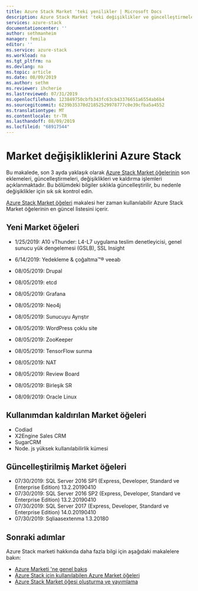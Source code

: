 ```yaml
---
title: Azure Stack Market 'teki yenilikler | Microsoft Docs
description: Azure Stack Market 'teki değişiklikler ve güncelleştirmeler.
services: azure-stack
documentationcenter: ''
author: sethmanheim
manager: femila
editor: ''
ms.service: azure-stack
ms.workload: na
ms.tgt_pltfrm: na
ms.devlang: na
ms.topic: article
ms.date: 08/09/2019
ms.author: sethm
ms.reviewer: ihcherie
ms.lastreviewed: 07/31/2019
ms.openlocfilehash: 123849750cbfb343fc63cb43376651a6554ab6b4
ms.sourcegitcommit: 6239b35370d21852529978777c0e39cfba5a4552
ms.translationtype: MT
ms.contentlocale: tr-TR
ms.lasthandoff: 08/09/2019
ms.locfileid: "68917544"
---
```

# <a name="azure-stack-marketplace-changes"></a>Market değişikliklerini Azure Stack

Bu makalede, son 3 ayda yaklaşık olarak [Azure Stack Market öğelerinin](azure-stack-marketplace-azure-items.md) son eklemeleri, güncelleştirmeleri, değişiklikleri ve kaldırma işlemleri açıklanmaktadır. Bu bölümdeki bilgiler sıklıkla güncelleştirilir, bu nedenle değişiklikler için sık sık kontrol edin.

[Azure Stack Market öğeleri](azure-stack-marketplace-azure-items.md) makalesi her zaman kullanılabilir Azure Stack Market öğelerinin en güncel listesini içerir.

## <a name="new-marketplace-items"></a>Yeni Market öğeleri

- 1/25/2019: A10 vThunder: L4-L7 uygulama teslim denetleyicisi, genel sunucu yük dengelemesi (GSLB), SSL Insight

- 6/14/2019: Yedekleme & çoğaltma™® veeab

- 08/05/2019: Drupal

- 08/05/2019: etcd

- 08/05/2019: Grafana

- 08/05/2019: Neo4j

- 08/05/2019: Sunucuyu Ayrıştır

- 08/05/2019: WordPress çoklu site

- 08/05/2019: ZooKeeper

- 08/05/2019: TensorFlow sunma

- 08/05/2019: NAT

- 08/05/2019: Review Board

- 08/05/2019: Birleşik SR

- 08/09/2019: Oracle Linux

## <a name="deprecated-marketplace-items"></a>Kullanımdan kaldırılan Market öğeleri

- Codiad
- X2Engine Sales CRM
- SugarCRM
- Node. js yüksek kullanılabilirlik kümesi

## <a name="updated-marketplace-items"></a>Güncelleştirilmiş Market öğeleri

- 07/30/2019: SQL Server 2016 SP1 (Express, Developer, Standard ve Enterprise Edition) 13.2.20190410
- 07/30/2019: SQL Server 2016 SP2 (Express, Developer, Standard ve Enterprise Edition) 13.2.20190410
- 07/30/2019: SQL Server 2017 (Express, Developer, Standard ve Enterprise Edition) 14.0.20190410
- 07/30/2019: Sqliaasextenma 1.3.20180

## <a name="next-steps"></a>Sonraki adımlar

Azure Stack marketi hakkında daha fazla bilgi için aşağıdaki makalelere bakın:

- [Azure Marketi 'ne genel bakış](azure-stack-marketplace.md)
- [Azure Stack için kullanılabilen Azure Market öğeleri](azure-stack-marketplace-azure-items.md)
- [Azure Stack Market öğesi oluşturma ve yayımlama](azure-stack-create-and-publish-marketplace-item.md)

